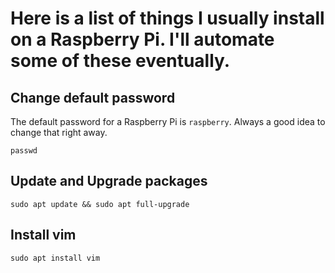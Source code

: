 # Here is a list of things I usually install on a Raspberry Pi. I'll automate some of these eventually.

## Change default password
The default password for a Raspberry Pi is `raspberry`. Always a good idea to change that right away.
```
passwd
```

## Update and Upgrade packages
```
sudo apt update && sudo apt full-upgrade
```

## Install vim
```
sudo apt install vim
```